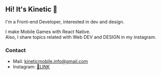 ## Hi! It's Kinetic 👋

I'm a Front-end Developer, interested in dev and design.

I make Mobile Games with React Native.<br />
Also, I share topics related with Web DEV and DESIGN in my instagram.

### Contact
- Mail: kineticmobile.info@gmail.com <br />
- Instagram: [🔗LINK](https://www.instagram.com/kineticmobile.io/)
